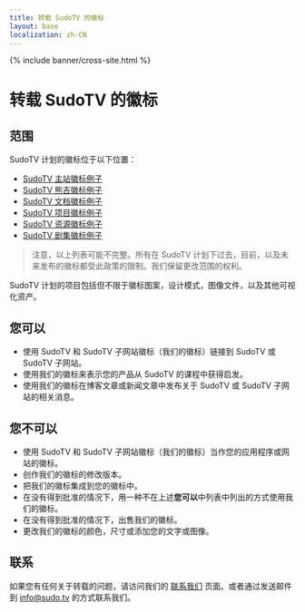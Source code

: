 ```yaml
---
title: 转载 SudoTV 的徽标
layout: base
localization: zh-CN
---
```


{% include banner/cross-site.html %}

# 转载 SudoTV 的徽标

## 范围

SudoTV 计划的徽标位于以下位置：

- [SudoTV 主站徽标例子](https://sudo.tv/$/android-chrome-512x512.png)
- [SudoTV 熊吉徽标例子](https://bear.sudo.tv/$/android-chrome-512x512.png)
- [SudoTV 文档徽标例子](https://docs.sudo.tv/$/android-chrome-512x512.png)
- [SudoTV 项目徽标例子](https://project.sudo.tv/$/android-chrome-512x512.png)
- [SudoTV 资源徽标例子](https://resource.sudo.tv/$/android-chrome-512x512.png)
- [SudoTV 剧集徽标例子](https://series.sudo.tv/$/android-chrome-512x512.png)

> 注意，以上列表可能不完整。所有在 SudoTV 计划下过去，目前，以及未来发布的徽标都受此政策的限制。我们保留更改范围的权利。

SudoTV 计划的项目包括但不限于徽标图案，设计模式，图像文件，以及其他可视化资产。

## 您可以

- 使用 SudoTV 和 SudoTV 子网站徽标（我们的徽标）链接到 SudoTV 或 SudoTV 子网站。
- 使用我们的徽标来表示您的产品从 SudoTV 的课程中获得启发。
- 使用我们的徽标在博客文章或新闻文章中发布关于 SudoTV 或 SudoTV 子网站的相关消息。

## 您不可以

- 使用 SudoTV 和 SudoTV 子网站徽标（我们的徽标）当作您的应用程序或网站的徽标。
- 创作我们的徽标的修改版本。
- 把我们的徽标集成到您的徽标中。
- 在没有得到批准的情况下，用一种不在上述**您可以**中列表中列出的方式使用我们的徽标。
- 在没有得到批准的情况下，出售我们的徽标。
- 更改我们的徽标的颜色，尺寸或添加您的文字或图像。

## 联系

如果您有任何关于转载的问题，请访问我们的 [联系我们](https://sudo.tv/contact) 页面。或者通过发送邮件到 [info@sudo.tv](mailto://info@sudo.tv) 的方式联系我们。
